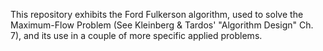 This repository exhibits the Ford Fulkerson algorithm, used to solve the Maximum-Flow Problem (See Kleinberg & Tardos' "Algorithm Design" Ch. 7),
and its use in a couple of more specific applied problems.
